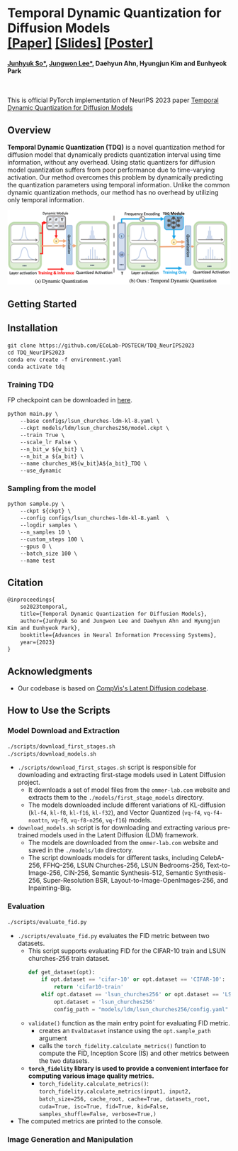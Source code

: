 
# Temporal Dynamic Quantization for Diffusion Models <br> [[Paper]](https://openreview.net/pdf?id=D1sECc9fiG) [[Slides]](https://neurips.cc/media/neurips-2023/Slides/72396_MFC2QO6.pdf) [[Poster]](https://neurips.cc/media/PosterPDFs/NeurIPS%202023/72396.png?t=1701674987.6762419)
#### [Junhyuk So*](https://github.com/junhyukso), [Jungwon Lee*](https://github.com/Jungwon-Lee), Daehyun Ahn, Hyungjun Kim and Eunhyeok Park

<br>

This is official PyTorch implementation of NeurIPS 2023 paper [Temporal Dynamic Quantization for Diffusion Models](https://openreview.net/pdf?id=D1sECc9fiG)

## Overview
__Temporal Dynamic Quantization (TDQ)__ is a novel quantization method for diffusion model that dynamically predicts quantization interval using time information, without any overhead. Using static quantizers for diffusion model quantization suffers from poor performance due to time-varying activation. Our method overcomes this problem by dynamically predicting the quantization parameters using temporal information. Unlike the common dynamic quantization methods, our method has no overhead by utilizing only temporal information.
<p align="center">
<img src=assets/overview.png />
</p>

## Getting Started

## Installation
```
git clone https://github.com/ECoLab-POSTECH/TDQ_NeurIPS2023
cd TDQ_NeurIPS2023
conda env create -f environment.yaml
conda activate tdq
```

### Training TDQ
FP checkpoint can be downloaded in [here](https://github.com/CompVis/latent-diffusion).
```
python main.py \
    --base configs/lsun_churches-ldm-kl-8.yaml \
    --ckpt models/ldm/lsun_churches256/model.ckpt \
    --train True \
    --scale_lr False \
    --n_bit_w ${w_bit} \
    --n_bit_a ${a_bit} \
    --name churches_W${w_bit}A${a_bit}_TDQ \
    --use_dynamic
```

### Sampling from the model
```
python sample.py \
    --ckpt ${ckpt} \
    --config configs/lsun_churches-ldm-kl-8.yaml  \
    --logdir samples \
    --n_samples 10 \
    --custom_steps 100 \
    --gpus 0 \
    --batch_size 100 \
    --name test
```

## Citation
```
@inproceedings{
    so2023temporal,
    title={Temporal Dynamic Quantization for Diffusion Models},
    author={Junhyuk So and Jungwon Lee and Daehyun Ahn and Hyungjun Kim and Eunhyeok Park},
    booktitle={Advances in Neural Information Processing Systems},
    year={2023}
}
```

## Acknowledgments 
- Our codebase is based on [CompVis's Latent Diffusion codebase](https://github.com/CompVis/latent-diffusion).

## How to Use the Scripts


### Model Download and Extraction

```bash
./scripts/download_first_stages.sh
./scripts/download_models.sh
```
- `./scripts/download_first_stages.sh` script is responsible for downloading and extracting first-stage models used in Latent Diffusion project.
  - It downloads a set of model files from the `ommer-lab.com` website and extracts them to the `./models/first_stage_models` directory.
  - The models downloaded include different variations of KL-diffusion (`kl-f4`, `kl-f8`, `kl-f16`, `kl-f32`), and Vector Quantized (`vq-f4`, `vq-f4-noattn`, `vq-f8`, `vq-f8-n256`, `vq-f16`) models.
- `download_models.sh` script is for downloading and extracting various pre-trained models used in the Latent Diffusion (LDM) framework.
  - The models are downloaded from the `ommer-lab.com` website and saved in the `./models/ldm` directory.
  - The script downloads models for different tasks, including CelebA-256, FFHQ-256, LSUN Churches-256, LSUN Bedrooms-256, Text-to-Image-256, CIN-256, Semantic Synthesis-512, Semantic Synthesis-256, Super-Resolution BSR, Layout-to-Image-OpenImages-256, and Inpainting-Big. 

### Evaluation 
```bash
./scripts/evaluate_fid.py
```
- `./scripts/evaluate_fid.py` evaluates the FID metric between two datasets.
  - This script supports evaluating FID for the CIFAR-10 train and LSUN churches-256 train dataset.
    ```python
    def get_dataset(opt):
        if opt.dataset == 'cifar-10' or opt.dataset == 'CIFAR-10':
            return 'cifar10-train'
        elif opt.dataset == 'lsun_churches256' or opt.dataset == 'LSUN_churches256' or opt.dataset == 'lsun_churches' or opt.dataset == 'LSUN-churches':
            opt.dataset = 'lsun_churches256'
            config_path = "models/ldm/lsun_churches256/config.yaml"
    ```
  - `validate()` function as the main entry point for evaluating FID metric.
    - creates an `EvalDataset` instance using the `opt.sample_path` argument
    - calls the `torch_fidelity.calculate_metrics()` function to compute the FID, Inception Score (IS) and other metrics between the two datasets.
  - **`torch_fidelity` library is used to provide a convenient interface for computing various image quality metrics.**
    - `torch_fidelity.calculate_metrics()`: `torch_fidelity.calculate_metrics(input1, input2, batch_size=256, cache_root, cache=True, datasets_root, cuda=True, isc=True, fid=True, kid=False, samples_shuffle=False, verbose=True,)`
- The computed metrics are printed to the console. 

###  Image Generation and Manipulation


